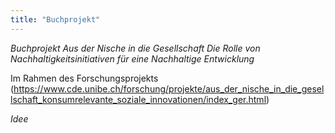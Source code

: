 ```yaml
---
title: "Buchprojekt"
---
```


*Buchprojekt Aus der Nische in die Gesellschaft Die Rolle von Nachhaltigkeitsinitiativen für eine Nachhaltige Entwicklung*

Im Rahmen des Forschungsprojekts (https://www.cde.unibe.ch/forschung/projekte/aus_der_nische_in_die_gesellschaft_konsumrelevante_soziale_innovationen/index_ger.html)


*Idee*





